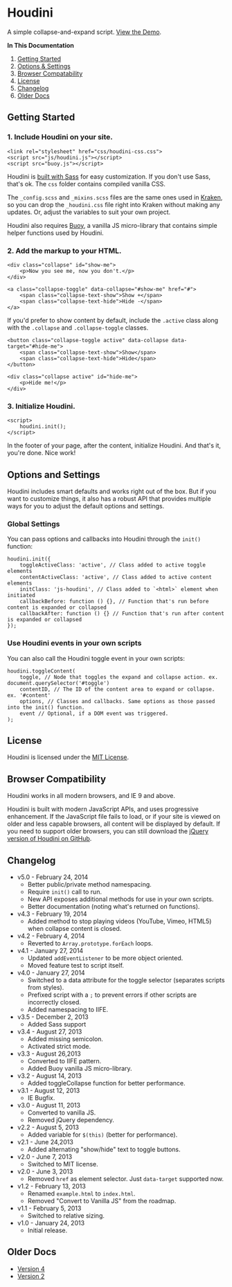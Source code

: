# Houdini
A simple collapse-and-expand script. [View the Demo](http://cferdinandi.github.io/houdini/).

**In This Documentation**

1. [Getting Started](#getting-started)
2. [Options & Settings](#options-and-settings)
3. [Browser Compatability](#browser-compatibility)
4. [License](#license)
5. [Changelog](#changelog)
6. [Older Docs](#older-docs)



## Getting Started

### 1. Include Houdini on your site.

```Markup
<link rel="stylesheet" href="css/houdini-css.css">
<script src="js/houdini.js"></script>
<script src="buoy.js"></script>
```

Houdini is [built with Sass](http://sass-lang.com/) for easy customization. If you don't use Sass, that's ok. The `css` folder contains compiled vanilla CSS.

The `_config.scss` and `_mixins.scss` files are the same ones used in [Kraken](http://cferdinandi.github.io/kraken/), so you can drop the `_houdini.css` file right into Kraken without making any updates. Or, adjust the variables to suit your own project.

Houdini also requires [Buoy](http://cferdinandi.github.io/buoy/), a vanilla JS micro-library that contains simple helper functions used by Houdini.

### 2. Add the markup to your HTML.

	<div class="collapse" id="show-me">
		<p>Now you see me, now you don't.</p>
	</div>

	<a class="collapse-toggle" data-collapse="#show-me" href="#">
		<span class="collapse-text-show">Show +</span>
		<span class="collapse-text-hide">Hide -</span>
	</a>

If you'd prefer to show content by default, include the `.active` class along with the `.collapse` and `.collapse-toggle` classes.

	<button class="collapse-toggle active" data-collapse data-target="#hide-me">
		<span class="collapse-text-show">Show</span>
		<span class="collapse-text-hide">Hide</span>
	</button>

	<div class="collapse active" id="hide-me">
		<p>Hide me!</p>
	</div>

### 3. Initialize Houdini.

	<script>
		houdini.init();
	</script>

In the footer of your page, after the content, initialize Houdini. And that's it, you're done. Nice work!



## Options and Settings

Houdini includes smart defaults and works right out of the box. But if you want to customize things, it also has a robust API that provides multiple ways for you to adjust the default options and settings.

### Global Settings

You can pass options and callbacks into Houdini through the `init()` function:

	houdini.init({
		toggleActiveClass: 'active', // Class added to active toggle elements
		contentActiveClass: 'active', // Class added to active content elements
		initClass: 'js-houdini', // Class added to `<html>` element when initiated
		callbackBefore: function () {}, // Function that's run before content is expanded or collapsed
		callbackAfter: function () {} // Function that's run after content is expanded or collapsed
	});

### Use Houdini events in your own scripts

You can also call the Houdini toggle event in your own scripts:

	houdini.toggleContent(
		toggle, // Node that toggles the expand and collapse action. ex. document.querySelector('#toggle')
		contentID, // The ID of the content area to expand or collapse. ex. '#content'
		options, // Classes and callbacks. Same options as those passed into the init() function.
		event // Optional, if a DOM event was triggered.
	);



## License
Houdini is licensed under the [MIT License](http://gomakethings.com/mit/).



## Browser Compatibility

Houdini works in all modern browsers, and IE 9 and above.

Houdini is built with modern JavaScript APIs, and uses progressive enhancement. If the JavaScript file fails to load, or if your site is viewed on older and less capable browsers, all content will be displayed by default. If you need to support older browsers, you can still download the [jQuery version of Houdini on GitHub](https://github.com/cferdinandi/houdini/tree/archive-v2).



## Changelog
* v5.0 - February 24, 2014
  * Better public/private method namespacing.
  * Require `init()` call to run.
  * New API exposes additional methods for use in your own scripts.
  * Better documentation (noting what's returned on functions).
* v4.3 - February 19, 2014
  * Added method to stop playing videos (YouTube, Vimeo, HTML5) when collapse content is closed.
* v4.2 - February 4, 2014
  * Reverted to `Array.prototype.forEach` loops.
* v4.1 - January 27, 2014
  * Updated `addEventListener` to be more object oriented.
  * Moved feature test to script itself.
* v4.0 - January 27, 2014
  * Switched to a data attribute for the toggle selector (separates scripts from styles).
  * Prefixed script with a `;` to prevent errors if other scripts are incorrectly closed.
  * Added namespacing to IIFE.
* v3.5 - December 2, 2013
  * Added Sass support
* v3.4 - August 27, 2013
  * Added missing semicolon.
  * Activated strict mode.
* v3.3 - August 26,2013
  * Converted to IIFE pattern.
  * Added Buoy vanilla JS micro-library.
* v3.2 - August 14, 2013
  * Added toggleCollapse function for better performance.
* v3.1 - August 12, 2013
  * IE Bugfix.
* v3.0 - August 11, 2013
  * Converted to vanilla JS.
  * Removed jQuery dependency.
* v2.2 - August 5, 2013
  * Added variable for `$(this)` (better for performance).
* v2.1 - June 24,2013
  * Added alternating "show/hide" text to toggle buttons.
* v2.0 - June 7, 2013
  * Switched to MIT license.
* v2.0 - June 3, 2013
  * Removed `href` as element selector. Just `data-target` supported now.
* v1.2 - February 13, 2013
  * Renamed `example.html` to `index.html`.
  * Removed "Convert to Vanilla JS" from the roadmap.
* v1.1 - February 5, 2013
  * Switched to relative sizing.
* v1.0 - January 24, 2013
  * Initial release.



## Older Docs

* [Version 4](http://cferdinandi.github.io/houdini/archive/v4/)
* [Version 2](https://github.com/cferdinandi/houdini/tree/archive-v2)